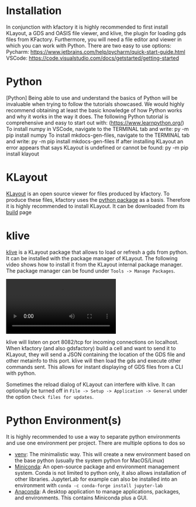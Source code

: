 # Installation

In conjunction with kfactory it is highly recommended to first install KLayout, a GDS and OASIS file viewer, and klive, the plugin for loading gds files from KFactory.
Furthermore, you will need a file editor and viewer in which you can work with Python. There are two easy to use options:
Pycharm: https://www.jetbrains.com/help/pycharm/quick-start-guide.html
VSCode: https://code.visualstudio.com/docs/getstarted/getting-started

# Python 

[Python] Being able to use and understand the basics of Python will be invaluable when trying to follow the tutorials showcased. We would highly recommend obtaining at least the basic knowledge of how Python works and why it works in the way it does.
The following Python tutorial is comprehensive and easy to start out with: (https://www.learnpython.org/)
To install numpy in VSCode, navigate to the TERMINAL tab and write: py -m pip install numpy
To install mkdocs-gen-files, navigate to the TERMINAL tab and write: py -m pip install mkdocs-gen-files
If after installing KLayout an error appears that says KLayout is undefined or cannot be found: py -m pip install klayout 

# KLayout

[KLayout](https://www.klayout.de/intro.html) is an open source viewer for files produced by kfactory. To produce these files, kfactory uses the [python package](https://pypi.org/project/klayout/) as a basis. 
Therefore it is highly recommended to install KLayout. It can be downloaded from its [build](https://www.klayout.de/build.html) page

# klive

[klive](https://github.com/gdsfactory/klive) is a KLayout package that allows to load or refresh a gds from python. It can be installed with the package manager of KLayout. The following video shows how to install it from the KLayout internal package manager. The package manager can be found under `Tools -> Manage Packages`.

![type:video](_static/klive.webm)

klive will listen on port 8082/tcp for incoming connections on localhost. When kfactory (and also gdsfactory) build a cell and want to send it to KLayout, they will send a JSON containing the location of the GDS file and other metainfo to this port. klive will then load the gds and execute other commands sent. This allows for instant displaying of GDS files from a CLI with python.

Sometimes the reload dialog of KLayout can interfere with klive. It can optionally be turned off in `File -> Setup -> Application -> General` under the option `Check files for updates`.

# Python Environment(s)

It is highly recommended to use a way to separate python environments and use one environment per project. There are multiple options to dos so

- [venv](https://docs.python.org/3/library/venv.html): The minimalistic way. This will create a new environment based on the base python (usually the system python for MacOS/Linux)
- [Miniconda](https://docs.conda.io/en/latest/miniconda.html): An open-source package and environment management system. Conda is not limited to python only, it also allows installation of other libraries.
  JupyterLab for example can also be installed into an environment with `conda -c conda-forge install jupyter-lab`
- [Anaconda](https://www.anaconda.com): A desktop application to manage applications, packages, and environments. This contains Miniconda plus a GUI.
